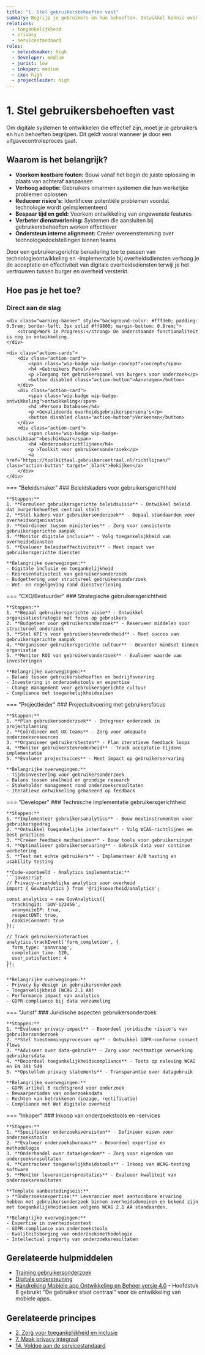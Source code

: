 ```yaml
---
title: "1. Stel gebruikersbehoeften vast"
summary: Begrijp je gebruikers en hun behoeften. Ontwikkel kennis over je gebruikers en wat dat betekent voor je technologieproject.
relations:
  - toegankelijkheid
  - privacy
  - servicestandaard
roles:
  - beleidsmaker: high
  - developer: medium
  - jurist: low
  - inkoper: medium
  - cxo: high
  - projectleider: high
---
```


# 1. Stel gebruikersbehoeften vast

Om digitale systemen te ontwikkelen die effectief zijn, moet je je gebruikers en hun behoeften begrijpen. Dit geldt vooral wanneer je door een uitgavecontroleproces gaat.

## Waarom is het belangrijk?

- **Voorkom kostbare fouten:** Bouw vanaf het begin de juiste oplossing in plaats van achteraf aanpassen
- **Verhoog adoptie:** Gebruikers omarmen systemen die hun werkelijke problemen oplossen
- **Reduceer risico's:** Identificeer potentiële problemen voordat technologie wordt geïmplementeerd
- **Bespaar tijd en geld:** Voorkom ontwikkeling van ongewenste features
- **Verbeter dienstverlening:** Systemen die aansluiten bij gebruikersbehoeften werken effectiever
- **Ondersteun interne alignment:** Creëer overeenstemming over technologiedoelstellingen binnen teams

Door een gebruikersgerichte benadering toe te passen van technologieontwikkeling en -implementatie bij overheidsdiensten verhoog je de acceptatie en effectiviteit van digitale overheidsdiensten terwijl je het vertrouwen tussen burger en overheid versterkt.

## Hoe pas je het toe?

<div class="direct-aan-de-slag">
    <h3>Direct aan de slag</h3>

    <div class="warning-banner" style="background-color: #fff3e0; padding: 0.5rem; border-left: 3px solid #ff9800; margin-bottom: 0.8rem;">
        <strong>Work in Progress:</strong> De onderstaande functionaliteit is nog in ontwikkeling.
    </div>

    <div class="action-cards">
        <div class="action-card">
            <span class="wip-badge wip-badge-concept">concept</span>
            <h4 >Gebruikers Panel</h4>
            <p >Toegang tot gebruikerspanel van burgers voor onderzoek</p>
            <button disabled class="action-button">Aanvragen</button>
        </div>
        <div class="action-card">
            <span class="wip-badge wip-badge-ontwikkeling">ontwikkeling</span>
            <h4 >Persona Database</h4>
            <p >Gevalideerde overheidsgebruikerspersona's</p>
            <button disabled class="action-button">Verkennen</button>
        </div>
        <div class="action-card">
            <span class="wip-badge wip-badge-beschikbaar">beschikbaar</span>
            <h4 >Onderzoeksrichtlijnen</h4>
            <p >Toolkit voor gebruikersonderzoek</p>
            <a href="https://toolkittaal.gebruikercentraal.nl/richtlijnen/" class="action-button" target="_blank">Bekijken</a>
        </div>
    </div>
</div>

=== "Beleidsmaker"
    ### Beleidskaders voor gebruikersgerichtheid

    **Stappen:**
    1. **Formuleer gebruikersgerichte beleidsvisie** - Ontwikkel beleid dat burgerbehoeften centraal stelt
    2. **Stel kaders voor gebruikersonderzoek** - Bepaal standaarden voor overheidsorganisaties
    3. **Coördineer tussen ministeries** - Zorg voor consistente gebruikersgerichte aanpak
    4. **Monitor digitale inclusie** - Volg toegankelijkheid van overheidsdiensten
    5. **Evalueer beleidseffectiviteit** - Meet impact van gebruikersgerichte diensten

    **Belangrijke overwegingen:**
    - Digitale inclusie en toegankelijkheid
    - Representativiteit van gebruikersonderzoek
    - Budgettering voor structureel gebruikersonderzoek
    - Wet- en regelgeving rond dienstverlening

=== "CXO/Bestuurder"
    ### Strategische gebruikersgerichtheid

    **Stappen:**
    1. **Bepaal gebruikersgerichte visie** - Ontwikkel organisatiestrategie met focus op gebruikers
    2. **Budgeteer voor gebruikersonderzoek** - Reserveer middelen voor structureel onderzoek
    3. **Stel KPI's voor gebruikerstevredenheid** - Meet succes van gebruikersgerichte aanpak
    4. **Organiseer gebruikersgerichte cultuur** - Bevorder mindset binnen organisatie
    5. **Monitor ROI van gebruikersonderzoek** - Evalueer waarde van investeringen

    **Belangrijke overwegingen:**
    - Balans tussen gebruikersbehoeften en bedrijfsvoering
    - Investering in onderzoekstools en expertise
    - Change management voor gebruikersgerichte cultuur
    - Compliance met toegankelijkheidseisen

=== "Projectleider"
    ### Projectuitvoering met gebruikersfocus

    **Stappen:**
    1. **Plan gebruikersonderzoek** - Integreer onderzoek in projectplanning
    2. **Coördineer met UX-teams** - Zorg voor adequate onderzoeksresources
    3. **Organiseer gebruikerstesten** - Plan iteratieve feedback loops
    4. **Monitor gebruikerstevredenheid** - Track acceptatie tijdens implementatie
    5. **Evalueer projectsucces** - Meet impact op gebruikerservaring

    **Belangrijke overwegingen:**
    - Tijdsinvestering voor gebruikersonderzoek
    - Balans tussen snelheid en grondige research
    - Stakeholder management rond onderzoeksresultaten
    - Iteratieve ontwikkeling gebaseerd op feedback

=== "Developer"
    ### Technische implementatie gebruikersgerichtheid

    **Stappen:**
    1. **Implementeer gebruikersanalytics** - Bouw meetinstrumenten voor gebruikersgedrag
    2. **Ontwikkel toegankelijke interfaces** - Volg WCAG-richtlijnen en best practices
    3. **Creëer feedback mechanismen** - Bouw tools voor gebruikersinput
    4. **Optimaliseer gebruikerservaring** - Gebruik data voor continue verbetering
    5. **Test met echte gebruikers** - Implementeer A/B testing en usability testing

    **Code-voorbeeld - Analytics implementatie:**
    ```javascript
    // Privacy-vriendelijke analytics voor overheid
    import { GovAnalytics } from '@rijksoverheid/analytics';

    const analytics = new GovAnalytics({
      trackingId: 'GOV-123456',
      anonymizeIP: true,
      respectDNT: true,
      cookieConsent: true
    });

    // Track gebruikersinteracties
    analytics.trackEvent('form_completion', {
      form_type: 'aanvraag',
      completion_time: 120,
      user_satisfaction: 4
    });
    ```

    **Belangrijke overwegingen:**
    - Privacy by design in gebruikersonderzoek
    - Toegankelijkheid (WCAG 2.1 AA)
    - Performance impact van analytics
    - GDPR-compliance bij data verzameling

=== "Jurist"
    ### Juridische aspecten gebruikersonderzoek

    **Stappen:**
    1. **Evalueer privacy-impact** - Beoordeel juridische risico's van gebruikersonderzoek
    2. **Stel toestemmingsprocessen op** - Ontwikkel GDPR-conforme consent flows
    3. **Adviseer over data-gebruik** - Zorg voor rechtmatige verwerking gebruikersdata
    4. **Beoordeel toegankelijkheidscompliance** - Toets op naleving WCAG en EN 301 549
    5. **Opstellen privacy statements** - Transparantie over datagebruik

    **Belangrijke overwegingen:**
    - GDPR artikel 6 rechtsgrond voor onderzoek
    - Bewaarperiodes van onderzoeksdata
    - Rechten van betrokkenen (inzage, rectificatie)
    - Compliance met Wet digitale overheid

=== "Inkoper"
    ### Inkoop van onderzoekstools en -services

    **Stappen:**
    1. **Specificeer onderzoeksvereisten** - Definieer eisen voor onderzoekstools
    2. **Evalueer onderzoeksbureaus** - Beoordeel expertise en methodologie
    3. **Onderhandel over dataeigendom** - Zorg voor eigendom van onderzoeksresultaten
    4. **Contracteer toegankelijkheidstools** - Inkoop van WCAG-testing software
    5. **Monitor leveranciersprestaties** - Evalueer kwaliteit van onderzoeksresultaten

    **Template aanbestedingseis:**
    > **Onderzoeksexpertise:** Leverancier moet aantoonbare ervaring hebben met gebruikersonderzoek binnen overheidsdomeinen en bekend zijn met toegankelijkheidseisen volgens WCAG 2.1 AA standaarden.

    **Belangrijke overwegingen:**
    - Expertise in overheidscontext
    - GDPR-compliance van onderzoekstools
    - Kwaliteitsborging van onderzoeksmethodologie
    - Intellectual property van onderzoeksresultaten

## Gerelateerde hulpmiddelen

- [Training gebruikersonderzoek](https://www.gebruikercentraal.nl/evenementen/)
- [Digitale ondersteuning](https://www.digitaleoverheid.nl/overzicht-van-alle-onderwerpen/digitale-inclusie/mensen-helpen-om-met-digitalisering-om-te-gaan/)
- [Handreiking Mobiele app Ontwikkeling en Beheer versie 4.0](https://www.noraonline.nl/images/noraonline/2/26/Handreiking_Mobiele_App_4.0.pdf) - Hoofdstuk 8 gebruikt "De gebruiker staat centraal" voor de ontwikkeling van mobiele apps.

## Gerelateerde principes

- [2. Zorg voor toegankelijkheid en inclusie](../toegankelijkheid/index.md)
- [7. Maak privacy integraal](../privacy/index.md)
- [14. Voldoe aan de servicestandaard](../servicestandaard/index.md)
